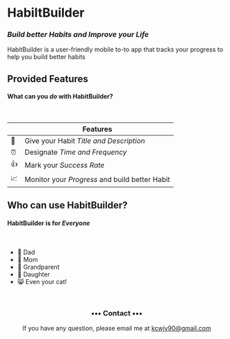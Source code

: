 
# HabiltBuilder
### _Build better Habits and Improve your Life_
HabitBuilder is a user-friendly mobile to-to app that tracks your progress to help you build better habits 
<br>

## Provided Features
#### What can you _do_ with HabitBuilder?
<br>

|         | Features  |
----------|-----------------
:pencil: | Give your Habit _Title and Description_ 
:alarm_clock: | Designate _Time and Frequency_
:thumbsup: | Mark your _Success Rate_  
:chart_with_upwards_trend: | Monitor your _Progress_ and build better Habit

## Who can use HabitBuilder?
#### HabitBuilder is for _Everyone_
<br>

+ :man: Dad 
+ :woman: Mom
+ :older_man: Grandparent
+ :girl: Daughter
+ :smile_cat: Even your cat!

<br>

<h3 align="center">••• Contact •••</h3>
<p align="center">
 If you have any question, please email me at 
<a href="mailto:kcwjy90@gmail.com">kcwjy90@gmail.com</a>
</p>
